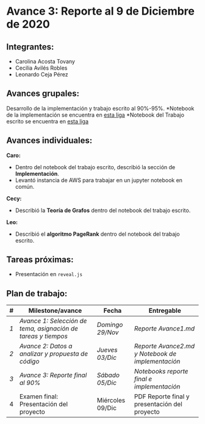 # Avance 3:  Reporte al 9 de Diciembre de 2020


## Integrantes:
* Carolina Acosta Tovany
* Cecilia Avilés Robles
* Leonardo Ceja Pérez


## Avances grupales:

Desarrollo de la implementación y trabajo escrito al 90%-95%.
*Notebook de la implementación se encuentra en [esta liga](https://github.com/lecepe00/PageRank-eigenvectores-eigenvalores/blob/main/Implementacion/PageRank_implementacion.ipynb)
*Notebook del Trabajo escrito se encuentra en [esta liga](https://github.com/lecepe00/PageRank-eigenvectores-eigenvalores/blob/main/Trabajo_Escrito/PageRank_notebook.ipynb)


## Avances individuales:

**Caro:**
* Dentro del notebook del trabajo escrito, describió la sección de **Implementación**.
* Levantó instancia de AWS para trabajar en un jupyter notebook en común.

**Cecy:**
* Describió la **Teoría de Grafos** dentro del notebook del trabajo escrito.

**Leo:**
* Describió el **algoritmo PageRank** dentro del notebook del trabajo escrito.


## Tareas próximas:

* Presentación en `reveal.js`


## Plan de trabajo:

|  #  | Milestone/avance                                              | Fecha            | Entregable                                       |
|-----|---------------------------------------------------------------|------------------|--------------------------------------------------|
| *1* | *Avance 1: Selección de tema, asignación de tareas y tiempos* | *Domingo 29/Nov* | *Reporte Avance1.md*                             |
| *2* | *Avance 2: Datos a analizar y propuesta de código*            | *Jueves 03/Dic*  | *Reporte Avance2.md y Notebook de implementación*|
|  *3*  | *Avance 3: Reporte final al 90%*                                | *Sábado 05/Dic*    | *Notebooks reporte final e implementación*         |
|  4  | Examen final:  Presentación del proyecto                      | Miércoles 09/Dic | PDF Reporte final y presentación del proyecto    |